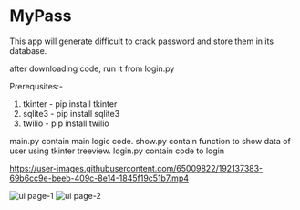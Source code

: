 # MyPass
This app will generate difficult to crack password and store them in its database.

after downloading code, run it from login.py

Prerequsites:-
1) tkinter - pip install tkinter
2) sqlite3 - pip install sqlite3
3) twilio - pip install twilio

main.py contain main logic code.
show.py contain function to show data of user using tkinter treeview.
login.py contain code to login


https://user-images.githubusercontent.com/65009822/192137383-69b6cc9e-beeb-409c-8e14-1845f19c51b7.mp4

![ui page-1](https://user-images.githubusercontent.com/65009822/192137393-b8ebea9d-0769-4013-80f6-04d8e4ac4ecf.png)
![ui page-2](https://user-images.githubusercontent.com/65009822/192137399-7c6e65fe-ccf4-4271-ac7d-41fc853a5aaf.png)

